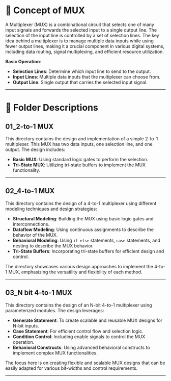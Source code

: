 
# 🍳 Concept of MUX

A Multiplexer (MUX) is a combinational circuit that selects one of many input signals and forwards the selected input to a single output line. The selection of the input line is controlled by a set of selection lines. The key idea behind a multiplexer is to manage multiple data inputs while using fewer output lines, making it a crucial component in various digital systems, including data routing, signal multiplexing, and efficient resource utilization.

**Basic Operation**:
- **Selection Lines**: Determine which input line to send to the output.
- **Input Lines**: Multiple data inputs that the multiplexer can choose from.
- **Output Line**: Single output that carries the selected input signal.

---

# 🚩 Folder Descriptions

## 01_2-to-1 MUX

This directory contains the design and implementation of a simple 2-to-1 multiplexer. This MUX has two data inputs, one selection line, and one output. The design includes:
- **Basic MUX**: Using standard logic gates to perform the selection.
- **Tri-State MUX**: Utilizing tri-state buffers to implement the MUX functionality.

---

## 02_4-to-1 MUX

This directory contains the design of a 4-to-1 multiplexer using different modeling techniques and design strategies:
- **Structural Modeling**: Building the MUX using basic logic gates and interconnections.
- **Dataflow Modeling**: Using continuous assignments to describe the behavior of the MUX.
- **Behavioral Modeling**: Using `if-else` statements, `case` statements, and nesting to describe the MUX behavior.
- **Tri-State Buffers**: Incorporating tri-state buffers for efficient design and control.

The directory showcases various design approaches to implement the 4-to-1 MUX, emphasizing the versatility and flexibility of each method.

---

## 03_N bit 4-to-1 MUX

This directory contains the design of an N-bit 4-to-1 multiplexer using parameterized modules. The design leverages:
- **Generate Statement**: To create scalable and reusable MUX designs for N-bit inputs.
- **Case Statement**: For efficient control flow and selection logic.
- **Condition Control**: Including enable signals to control the MUX operation.
- **Behavioral Constructs**: Using advanced behavioral constructs to implement complex MUX functionalities.

The focus here is on creating flexible and scalable MUX designs that can be easily adapted for various bit-widths and control requirements.

---